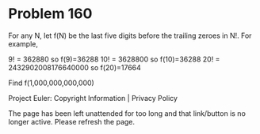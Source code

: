 #   Problem 160

   For any N, let f(N) be the last five digits before the trailing zeroes in
   N!.
   For example,

   9! = 362880 so f(9)=36288
   10! = 3628800 so f(10)=36288
   20! = 2432902008176640000 so f(20)=17664

   Find f(1,000,000,000,000)

   Project Euler: Copyright Information | Privacy Policy

   The page has been left unattended for too long and that link/button is no
   longer active. Please refresh the page.
